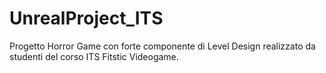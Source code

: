 # UnrealProject_ITS
Progetto Horror Game con forte componente di Level Design realizzato da studenti del corso ITS Fitstic Videogame.
